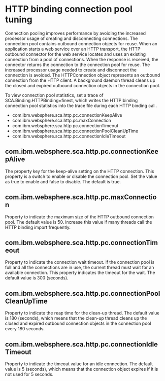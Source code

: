 <!-- image -->

# HTTP binding connection pool tuning

Connection pooling improves performance by avoiding the increased processor usage of creating and
disconnecting connections. The connection pool contains outbound connection objects for reuse. When
an application starts a web service over an HTTP transport, the HTTP outbound connector for the web
service locates and uses an existing connection from a pool of connections. When the response is
received, the connector returns the connection to the connection pool for reuse. The increased
processor usage needed to create and disconnect the connection is avoided. The
HTTPConnection object represents an outbound connection from the HTTP client. A
background daemon thread cleans up the closed and expired outbound connection objects in the
connection pool.

To view connection pool statistics, set a trace of
SCA.Binding.HTTPBinding=finest, which writes the HTTP binding connection pool
statistics into the trace file during each HTTP binding call.

- com.ibm.websphere.sca.http.pc.connectionKeepAlive
- com.ibm.websphere.sca.http.pc.maxConnection
- com.ibm.websphere.sca.http.pc.connectionTimeout
- com.ibm.websphere.sca.http.pc.connectionPoolCleanUpTime
- com.ibm.websphere.sca.http.pc.connectionIdleTimeout

## com.ibm.websphere.sca.http.pc.connectionKeepAlive

The property key for the keep-alive setting on the HTTP connection. This property is a switch to
enable or disable the connection pool. Set the value as true to enable and
false to disable. The default is true.

## com.ibm.websphere.sca.http.pc.maxConnection

Property to indicate the maximum size of the HTTP outbound connection pool. The default value is
50. Increase this value if many threads call the HTTP binding import
frequently.

## com.ibm.websphere.sca.http.pc.connectionTimeout

Property to indicate the connection wait timeout. If the connection pool is full and all the
connections are in use, the current thread must wait for an available connection. This property
indicates the timeout for the wait. The default value is 300 (seconds).

## com.ibm.websphere.sca.http.pc.connectionPoolCleanUpTime

Property to indicate the reap time for the clean-up thread. The default value is
180 (seconds), which means that the clean-up thread cleans up the closed and
expired outbound connection objects in the connection pool every 180 seconds.

## com.ibm.websphere.sca.http.pc.connectionIdleTimeout

Property to indicate the timeout value for an idle connection. The default value is
5 (seconds), which means that the connection object expires if it is not used for 5
seconds.